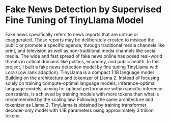 # Fake News Detection by Supervised Fine Tuning of TinyLlama Model
Fake news specifically refers to news reports that are untrue or exaggerated. These reports may be deliberately created to mislead the public or promote a specific agenda, through traditional media channels like print, and television as well as non-traditional media channels like social media. The wide and fast spread of fake news online has posed real-world threats in critical domains like politics, economy, and public health.
In this project, I built a fake news detection model by fine tuning TinyLlama  with Lora (Low rank adaption). TinyLlama is a compact 1.1B language model Building on the architecture and tokenizer of Llama 2. Instead of focusing solely on training compute-optimal language models, inference-optimal language models, aiming for optimal performance within specific inference constraints,  is achieved by training models with more tokens than what is recommended by the scaling law.  Following the same architecture and tokenizer as Llama 2,  TinyLlama is obtained by training transformer decoder-only model with 1.1B parameters using approximately 3 trillion tokens.
